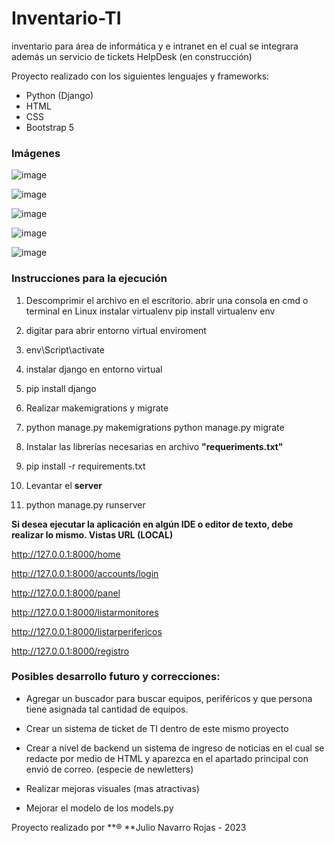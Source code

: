 # Inventario-TI

 inventario para área de informática y e intranet en el cual se integrara además un servicio de tickets HelpDesk (en construcción)

Proyecto realizado con los siguientes lenguajes y frameworks:

- Python (Django)
- HTML
- CSS
- Bootstrap 5


### Imágenes

![image](https://github.com/julioznava/Inventario-TI/assets/67343722/321b7f52-0df0-4c6f-aecc-78c7edd4150a)


![image](https://github.com/julioznava/Inventario-TI/assets/67343722/5197b802-5cad-4755-a684-699c03ae7161)


![image](https://github.com/julioznava/Inventario-TI/assets/67343722/ec306393-31d1-47d7-ae68-f81ceb1b82ad)


![image](https://github.com/julioznava/Inventario-TI/assets/67343722/4aee0353-d88c-4fe3-a717-00bc14fcd862)


![image](https://github.com/julioznava/Inventario-TI/assets/67343722/5aea69c0-586d-4092-8f04-fc601e4066b4)



###	Instrucciones para la ejecución 



1. Descomprimir el archivo en el escritorio. abrir una consola en cmd o terminal en Linux instalar virtualenv pip install virtualenv env

2. digitar para abrir entorno virtual enviroment

3. env\Script\activate

4. instalar django en entorno virtual

5. pip install django

6. Realizar makemigrations y migrate

7. python manage.py makemigrations python manage.py migrate

8. Instalar las librerías necesarias en archivo **"requeriments.txt"**

9. pip install -r requirements.txt

10. Levantar el **server**

11. python manage.py runserver

    

**Si desea ejecutar la aplicación en algún IDE o editor de texto, debe realizar lo mismo. Vistas URL (LOCAL)**



http://127.0.0.1:8000/home

http://127.0.0.1:8000/accounts/login

http://127.0.0.1:8000/panel

http://127.0.0.1:8000/listarmonitores

http://127.0.0.1:8000/listarperifericos

http://127.0.0.1:8000/registro



###	Posibles desarrollo futuro y correcciones:

* Agregar un buscador para buscar equipos, periféricos y que persona tiene asignada tal cantidad de equipos.

* Crear un sistema de ticket de TI  dentro de este mismo proyecto
* Crear a nivel de backend un sistema de ingreso de noticias en el cual se redacte por medio de HTML y aparezca en el apartado principal con envió de correo. (especie de newletters)
* Realizar mejoras visuales (mas atractivas)
* Mejorar el modelo de los models.py



Proyecto realizado por  **® **Julio Navarro Rojas - 2023

